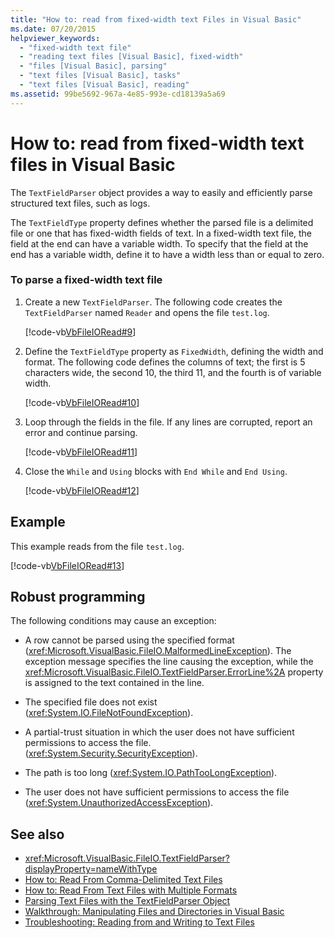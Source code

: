```yaml
---
title: "How to: read from fixed-width text Files in Visual Basic"
ms.date: 07/20/2015
helpviewer_keywords: 
  - "fixed-width text file"
  - "reading text files [Visual Basic], fixed-width"
  - "files [Visual Basic], parsing"
  - "text files [Visual Basic], tasks"
  - "text files [Visual Basic], reading"
ms.assetid: 99be5692-967a-4e85-993e-cd18139a5a69
---
```

# How to: read from fixed-width text files in Visual Basic
The `TextFieldParser` object provides a way to easily and efficiently parse structured text files, such as logs.  
  
 The `TextFieldType` property defines whether the parsed file is a delimited file or one that has fixed-width fields of text. In a fixed-width text file, the field at the end can have a variable width. To specify that the field at the end has a variable width, define it to have a width less than or equal to zero.  
  
### To parse a fixed-width text file  
  
1. Create a new `TextFieldParser`. The following code creates the `TextFieldParser` named `Reader` and opens the file `test.log`.  
  
     [!code-vb[VbFileIORead#9](~/samples/snippets/visualbasic/VS_Snippets_VBCSharp/VbFileIORead/VB/Class1.vb#9)]  
  
2. Define the `TextFieldType` property as `FixedWidth`, defining the width and format. The following code defines the columns of text; the first is 5 characters wide, the second 10, the third 11, and the fourth is of variable width.  
  
     [!code-vb[VbFileIORead#10](~/samples/snippets/visualbasic/VS_Snippets_VBCSharp/VbFileIORead/VB/Class1.vb#10)]  
  
3. Loop through the fields in the file. If any lines are corrupted, report an error and continue parsing.  
  
     [!code-vb[VbFileIORead#11](~/samples/snippets/visualbasic/VS_Snippets_VBCSharp/VbFileIORead/VB/Class1.vb#11)]  
  
4. Close the `While` and `Using` blocks with `End While` and `End Using`.  
  
     [!code-vb[VbFileIORead#12](~/samples/snippets/visualbasic/VS_Snippets_VBCSharp/VbFileIORead/VB/Class1.vb#12)]  
  
## Example  
 This example reads from the file `test.log`.  
  
 [!code-vb[VbFileIORead#13](~/samples/snippets/visualbasic/VS_Snippets_VBCSharp/VbFileIORead/VB/Class1.vb#13)]  
  
## Robust programming  
 The following conditions may cause an exception:  
  
- A row cannot be parsed using the specified format (<xref:Microsoft.VisualBasic.FileIO.MalformedLineException>). The exception message specifies the line causing the exception, while the <xref:Microsoft.VisualBasic.FileIO.TextFieldParser.ErrorLine%2A> property is assigned to the text contained in the line.  
  
- The specified file does not exist (<xref:System.IO.FileNotFoundException>).  
  
- A partial-trust situation in which the user does not have sufficient permissions to access the file. (<xref:System.Security.SecurityException>).  
  
- The path is too long (<xref:System.IO.PathTooLongException>).  
  
- The user does not have sufficient permissions to access the file (<xref:System.UnauthorizedAccessException>).  
  
## See also

- <xref:Microsoft.VisualBasic.FileIO.TextFieldParser?displayProperty=nameWithType>
- [How to: Read From Comma-Delimited Text Files](../../../../visual-basic/developing-apps/programming/drives-directories-files/how-to-read-from-comma-delimited-text-files.md)
- [How to: Read From Text Files with Multiple Formats](../../../../visual-basic/developing-apps/programming/drives-directories-files/how-to-read-from-text-files-with-multiple-formats.md)
- [Parsing Text Files with the TextFieldParser Object](../../../../visual-basic/developing-apps/programming/drives-directories-files/parsing-text-files-with-the-textfieldparser-object.md)
- [Walkthrough: Manipulating Files and Directories in Visual Basic](../../../../visual-basic/developing-apps/programming/drives-directories-files/walkthrough-manipulating-files-and-directories.md)
- [Troubleshooting: Reading from and Writing to Text Files](../../../../visual-basic/developing-apps/programming/drives-directories-files/troubleshooting-reading-from-and-writing-to-text-files.md)
